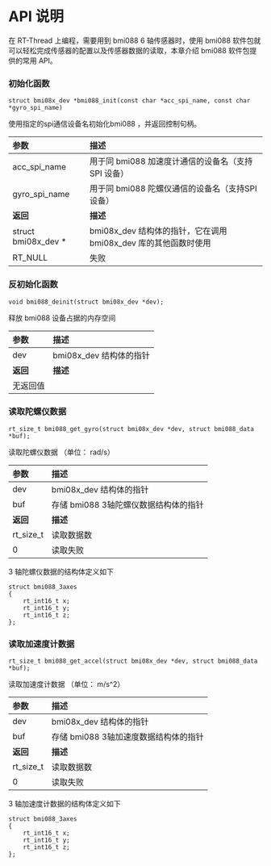 # API 说明

在 RT-Thread 上编程，需要用到 bmi088 6 轴传感器时，使用 bmi088 软件包就可以轻松完成传感器的配置以及传感器数据的读取，本章介绍 bmi088 软件包提供的常用 API。

### 初始化函数

```{.c}
struct bmi08x_dev *bmi088_init(const char *acc_spi_name, const char *gyro_spi_name)
```

使用指定的spi通信设备名初始化bmi088 ，并返回控制句柄。

| 参数              | 描述                                |
|:------------------|:------------------------------------|
|acc_spi_name               | 用于同 bmi088 加速度计通信的设备名（支持SPI 设备） |
|gyro_spi_name               | 用于同 bmi088 陀螺仪通信的设备名（支持SPI 设备） |
| **返回**          | **描述**                                |
|struct bmi08x_dev  *                  | bmi08x_dev 结构体的指针，它在调用 bmi08x_dev 库的其他函数时使用 |
|RT_NULL                 | 失败                                |

### 反初始化函数

```{.c}
void bmi088_deinit(struct bmi08x_dev *dev);
```

释放 bmi088 设备占据的内存空间

| 参数     | 描述                        |
| :------- | :-------------------------- |
| dev      | bmi08x_dev 结构体的指针 |
| **返回** | **描述**                    |
| 无返回值 |                             |


### 读取陀螺仪数据   

```{.c}
rt_size_t bmi088_get_gyro(struct bmi08x_dev *dev, struct bmi088_data *buf);
```

读取陀螺仪数据 （单位： rad/s）

| 参数     | 描述                                    |
| :------- | :-------------------------------------- |
| dev      | bmi08x_dev 结构体的指针                 |
| buf      | 存储 bmi088 3轴陀螺仪数据结构体的指针   |
| **返回** | **描述**                                |
| rt_size_t| 读取数据数                              |
|  0       | 读取失败                                |

3 轴陀螺仪数据的结构体定义如下

```{.c}
struct bmi088_3axes
{
    rt_int16_t x;
    rt_int16_t y;
    rt_int16_t z;
};
```

### 读取加速度计数据

```{.c}
rt_size_t bmi088_get_accel(struct bmi08x_dev *dev, struct bmi088_data *buf);
```

读取加速度计数据 （单位： m/s^2）

| 参数     | 描述                                    |
| :------- | :-------------------------------------- |
| dev      | bmi08x_dev 结构体的指针                 |
| buf      | 存储 bmi088 3轴加速度数据结构体的指针   |
| **返回** | **描述**                                |
| rt_size_t| 读取数据数                              |
|  0       | 读取失败                                |

3 轴加速度计数据的结构体定义如下

```{.c}
struct bmi088_3axes
{
    rt_int16_t x;
    rt_int16_t y;
    rt_int16_t z;
};
```

